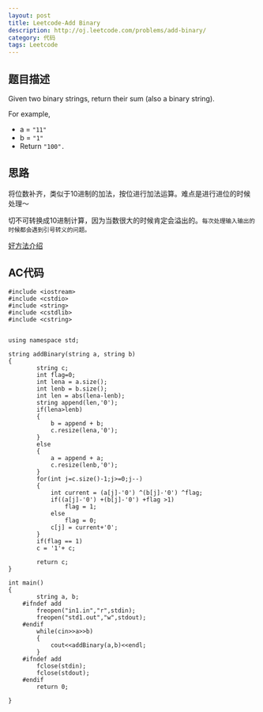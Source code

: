 ```yaml
---
layout: post
title: Leetcode-Add Binary 
description: http://oj.leetcode.com/problems/add-binary/
category: 代码
tags: Leetcode
---
```

## 题目描述

Given two binary strings, return their sum (also a binary string).

For example,

*   a = `"11"`
*   b = `"1"`
*   Return `"100".`

## 思路

将位数补齐，类似于10进制的加法，按位进行加法运算。难点是进行进位的时候处理～

切不可转换成10进制计算，因为当数很大的时候肯定会溢出的。`每次处理输入输出的时候都会遇到引号转义的问题。`

[好方法介绍](http://fisherlei.blogspot.com/2013/01/leetcode-add-binary.html)

## AC代码

    #include <iostream>
    #include <cstdio>
    #include <string>
    #include <cstdlib>
    #include <cstring>
    
    
    using namespace std;
    
    string addBinary(string a, string b)
    {
        	string c;
        	int flag=0;
        	int lena = a.size();
        	int lenb = b.size();
        	int len = abs(lena-lenb);
        	string append(len,'0');
        	if(lena>lenb)
        	{
        		b = append + b;
        		c.resize(lena,'0');
        	}
        	else
        	{
        		a = append + a;
        		c.resize(lenb,'0');
        	}
        	for(int j=c.size()-1;j>=0;j--)
        	{
        		int current = (a[j]-'0') ^(b[j]-'0') ^flag;
        		if((a[j]-'0') +(b[j]-'0') +flag >1)
        			flag = 1;
        		else 
        			flag = 0;
        		c[j] = current+'0';
        	}
        	if(flag == 1)
        	c = '1'+ c;
        			
        	return c;
    }
    
    int main()
    {
        	string a, b;
        #ifndef add
        	freopen("in1.in","r",stdin);
        	freopen("std1.out","w",stdout);
        #endif
        	while(cin>>a>>b)
        	{
        		cout<<addBinary(a,b)<<endl;
        	}
        #ifndef add
        	fclose(stdin);
        	fclose(stdout);
        #endif
        	return 0;
    
    }
    